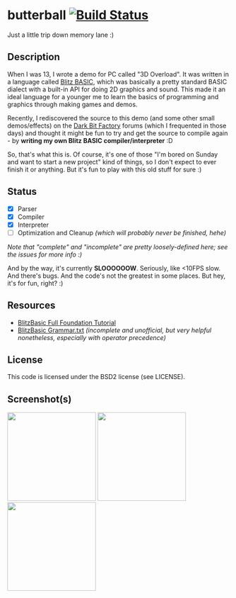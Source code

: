 # butterball [![Build Status](https://travis-ci.org/yupferris/butterball.svg)](https://travis-ci.org/yupferris/butterball)

Just a little trip down memory lane :)

## Description

When I was 13, I wrote a demo for PC called "3D Overload". It was written in a language called [Blitz BASIC](https://en.wikipedia.org/wiki/Blitz_BASIC), which was basically a pretty standard BASIC dialect with a built-in API for doing 2D graphics and sound. This made it an ideal language for a younger me to learn the basics of programming and graphics through making games and demos.

Recently, I rediscovered the source to this demo (and some other small demos/effects) on the [Dark Bit Factory](http://www.dbfinteractive.com/forum/index.php?topic=4107.msg54994#msg54994) forums (which I frequented in those days) and thought it might be fun to try and get the source to compile again - by **writing my own Blitz BASIC compiler/interpreter** :D

So, that's what this is. Of course, it's one of those "I'm bored on Sunday and want to start a new project" kind of things, so I don't expect to ever finish it or anything. But it's fun to play with this old stuff for sure :)

## Status
- [X] Parser
- [X] Compiler
- [X] Interpreter
- [ ] Optimization and Cleanup _(which will probably never be finished, hehe)_

_Note that "complete" and "incomplete" are pretty loosely-defined here; see the issues for more info :)_

And by the way, it's currently **SLOOOOOOW**. Seriously, like <10FPS slow. And there's bugs. And the code's not the greatest in some places. But hey, it's for fun, right? :)

## Resources
- [BlitzBasic Full Foundation Tutorial](http://www.bettiesart.com/tc/blitz/)
- [BlitzBasic Grammar.txt](https://github.com/Leushenko/Taranis/blob/master/BlitzBasic%20grammar.txt) _(incomplete and unofficial, but very helpful nonetheless, especially with operator precedence)_

## License
This code is licensed under the BSD2 license (see LICENSE).

## Screenshot(s)

[<img src="https://cloud.githubusercontent.com/assets/3166056/12537811/d80a303e-c27d-11e5-8c4c-0c3b365b9ecd.png" Width="200" />](https://cloud.githubusercontent.com/assets/3166056/12537811/d80a303e-c27d-11e5-8c4c-0c3b365b9ecd.png)
[<img src="https://cloud.githubusercontent.com/assets/3166056/12542892/0d90008e-c2de-11e5-964d-b3a32bda8bb5.png" Width="200" />](https://cloud.githubusercontent.com/assets/3166056/12542892/0d90008e-c2de-11e5-964d-b3a32bda8bb5.png)
[<img src="https://cloud.githubusercontent.com/assets/3166056/12873425/86ca973c-cdbc-11e5-9476-e7f115982770.png" Width="200" />](https://cloud.githubusercontent.com/assets/3166056/12873425/86ca973c-cdbc-11e5-9476-e7f115982770.png)
